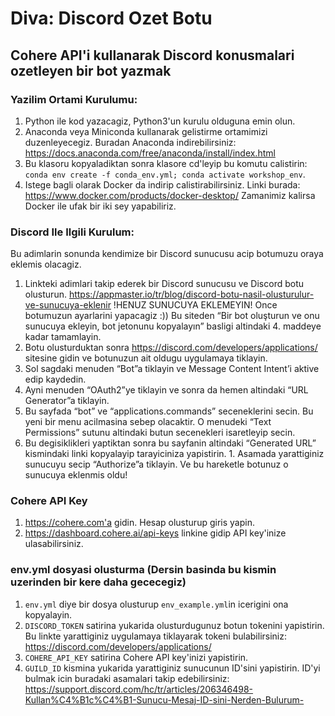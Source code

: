 # Diva: Discord Ozet Botu 
## Cohere API'i kullanarak Discord konusmalari ozetleyen bir bot yazmak
### Yazilim Ortami Kurulumu:

1. Python ile kod yazacagiz, Python3'un kurulu olduguna emin olun. 
2. Anaconda veya Miniconda kullanarak gelistirme ortamimizi duzenleyecegiz. Buradan Anaconda indirebilirsiniz: https://docs.anaconda.com/free/anaconda/install/index.html
3. Bu klasoru kopyaladiktan sonra klasore cd'leyip bu komutu calistirin: `conda env create -f conda_env.yml; conda activate workshop_env`.
4. Istege bagli olarak Docker da indirip calistirabilirsiniz. Linki burada: https://www.docker.com/products/docker-desktop/ Zamanimiz kalirsa Docker ile ufak bir iki sey yapabiliriz. 

### Discord Ile Ilgili Kurulum:
Bu adimlarin sonunda kendimize bir Discord sunucusu acip botumuzu oraya eklemis olacagiz. 
1. Linkteki adimlari takip ederek bir Discord sunucusu ve Discord botu olusturun. https://appmaster.io/tr/blog/discord-botu-nasil-olusturulur-ve-sunucuya-eklenir
!HENUZ SUNUCUYA EKLEMEYIN! Once botumuzun ayarlarini yapacagiz :)) Bu siteden “Bir bot oluşturun ve onu sunucuya ekleyin, bot jetonunu kopyalayın” basligi altindaki 4. maddeye kadar tamamlayin. 
2. Botu olusturduktan sonra https://discord.com/developers/applications/ sitesine gidin ve botunuzun ait oldugu uygulamaya tiklayin. 
3. Sol sagdaki menuden “Bot”a tiklayin ve Message Content Intent’i aktive edip kaydedin.
4. Ayni menuden “OAuth2”ye tiklayin ve sonra da hemen altindaki “URL Generator”a tiklayin.
5. Bu sayfada “bot” ve “applications.commands” seceneklerini secin. Bu yeni bir menu acilmasina sebep olacaktir. O menudeki “Text Permissions” sutunu altindaki butun secenekleri isaretleyip secin. 
6. Bu degisiklikleri yaptiktan sonra bu sayfanin altindaki “Generated URL” kismindaki linki kopyalayip tarayiciniza yapistirin. 1. Asamada yarattiginiz sunucuyu secip “Authorize”a tiklayin. Ve bu hareketle botunuz o sunucuya eklenmis oldu! 

### Cohere API Key
1. https://cohere.com'a gidin. Hesap olusturup giris yapin. 
2. https://dashboard.cohere.ai/api-keys linkine gidip API key'inize ulasabilirsiniz.

### env.yml dosyasi olusturma (Dersin basinda bu kismin uzerinden bir kere daha gececegiz)

1. `env.yml` diye bir dosya olusturup `env_example.yml`in icerigini ona kopyalayin. 
2. `DISCORD_TOKEN` satirina yukarida olusturdugunuz botun tokenini yapistirin. Bu linkte yarattiginiz uygulamaya tiklayarak tokeni bulabilirsiniz: https://discord.com/developers/applications/
3. `COHERE_API_KEY` satirina Cohere API key'inizi yapistirin.
4. `GUILD_ID` kismina yukarida yarattiginiz sunucunun ID'sini yapistirin. ID'yi bulmak icin buradaki asamalari takip edebilirsiniz: https://support.discord.com/hc/tr/articles/206346498-Kullan%C4%B1c%C4%B1-Sunucu-Mesaj-ID-sini-Nerden-Bulurum-
